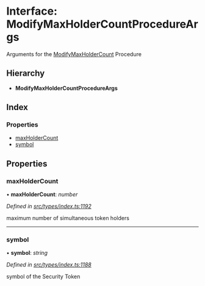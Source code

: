 # Interface: ModifyMaxHolderCountProcedureArgs

Arguments for the [ModifyMaxHolderCount](../enums/_types_index_.proceduretype.md#modifymaxholdercount) Procedure

## Hierarchy

- **ModifyMaxHolderCountProcedureArgs**

## Index

### Properties

- [maxHolderCount](_types_index_.modifymaxholdercountprocedureargs.md#maxholdercount)
- [symbol](_types_index_.modifymaxholdercountprocedureargs.md#symbol)

## Properties

### maxHolderCount

• **maxHolderCount**: _number_

_Defined in [src/types/index.ts:1192](https://github.com/PolymathNetwork/polymath-sdk/blob/d34930f/src/types/index.ts#L1192)_

maximum number of simultaneous token holders

---

### symbol

• **symbol**: _string_

_Defined in [src/types/index.ts:1188](https://github.com/PolymathNetwork/polymath-sdk/blob/d34930f/src/types/index.ts#L1188)_

symbol of the Security Token

